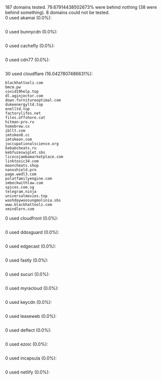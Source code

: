 187 domains tested. 79.67914438502673% were behind nothing (38 were behind something). 8 domains could not be tested.<br>
0 used akamai (0.0%):
```

```

0 used bunnycdn (0.0%):
```

```

0 used cachefly (0.0%):
```

```

0 used cdn77 (0.0%):
```

```

30 used cloudflare (16.0427807486631%):
```
blackhattoolz.com
bmcm.pw
covid19help.top
dl.aginjector.com
down.furnitureoptimal.com
dukeenergyltd.top
enelltd.top
factorylifes.net
files.offshore.cat
hitman-pro.ru
homebrew.cx
ibllt.com
imtoken8.cc
imtokeon.com
joccupationalscience.org
kebabcheats.ru
kebfuzeswiglet.sbs
licocojambamarketplace.com
linktoxic34.com
mooncheats.shop
nanoshield.pro
page.wedl3.com
polatfamilyengine.com
smbeckwithlaw.com
spices.com.sg
telegram.ninja
universalmovies.top
washdaywoosungmolinia.sbs
www.blackhattoolz.com
xmindlern.com
```

0 used cloudfront (0.0%):
```

```

0 used ddosguard (0.0%):
```

```

0 used edgecast (0.0%):
```

```

0 used fastly (0.0%):
```

```

0 used sucuri (0.0%):
```

```

0 used myracloud (0.0%):
```

```

0 used keycdn (0.0%):
```

```

0 used leaseweb (0.0%):
```

```

0 used deflect (0.0%):
```

```

0 used ezoic (0.0%):
```

```

0 used incapsula (0.0%):
```

```

0 used netlify (0.0%):
```

```

